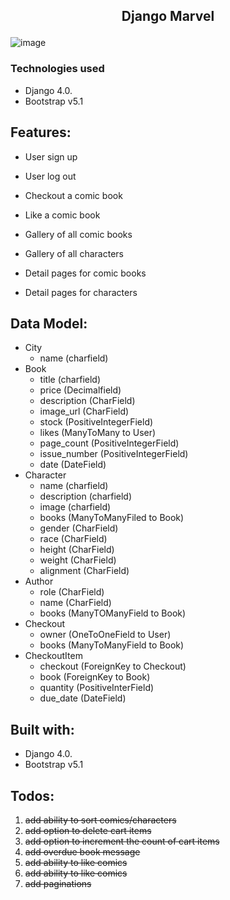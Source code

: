 ## <p align='center'>Django Marvel</p>

![image](https://user-images.githubusercontent.com/92341570/228389137-d2f9e786-349b-40c2-895d-cb9aa2a95bf6.png)

### Technologies used

* Django 4.0.
* Bootstrap v5.1

## Features:
* User sign up
* User log out

* Checkout a comic book
* Like a comic book
* Gallery of all comic books
* Gallery of all characters
* Detail pages for comic books
* Detail pages for characters

## Data Model:
* City
  * name (charfield)
* Book
  * title (charfield)
  * price (Decimalfield)
  * description (CharField)
  * image_url (CharField)
  * stock (PositiveIntegerField)
  * likes (ManyToMany to User)
  * page_count (PositiveIntegerField)
  * issue_number (PositiveIntegerField)
  * date (DateField)
* Character
  * name (charfield)
  * description (charfield)
  * image (charfield)
  * books (ManyToManyFiled to Book)
  * gender (CharField)
  * race (CharField)
  * height (CharField)
  * weight (CharField)
  * alignment (CharField)
* Author
  * role (CharField)
  * name (CharField)
  * books (ManyTOManyField to Book)
* Checkout
  * owner (OneToOneField to User)
  * books (ManyToManyField to Book)
* CheckoutItem
  * checkout (ForeignKey to Checkout)
  * book (ForeignKey to Book)
  * quantity (PositiveInterField)
  * due_date (DateField)

## Built with:

* Django 4.0.
* Bootstrap v5.1

## Todos:
1. ~~add ability to sort comics/characters~~
3. ~~add option to delete cart items~~
4. ~~add option to increment the count of cart items~~
5. ~~add overdue book message~~
6. ~~add ability to like comics~~
7. ~~add ability to like comics~~
8. ~~add paginations~~
